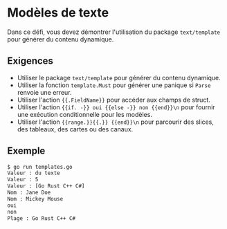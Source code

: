 # Modèles de texte

Dans ce défi, vous devez démontrer l'utilisation du package `text/template` pour générer du contenu dynamique.

## Exigences

- Utiliser le package `text/template` pour générer du contenu dynamique.
- Utiliser la fonction `template.Must` pour générer une panique si `Parse` renvoie une erreur.
- Utiliser l'action `{{.FieldName}}` pour accéder aux champs de struct.
- Utiliser l'action `{{if. -}} oui {{else -}} non {{end}}\n` pour fournir une exécution conditionnelle pour les modèles.
- Utiliser l'action `{{range.}}{{.}} {{end}}\n` pour parcourir des slices, des tableaux, des cartes ou des canaux.

## Exemple

```sh
$ go run templates.go
Valeur : du texte
Valeur : 5
Valeur : [Go Rust C++ C#]
Nom : Jane Doe
Nom : Mickey Mouse
oui
non
Plage : Go Rust C++ C#
```

